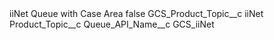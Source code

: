 <?xml version="1.0" encoding="UTF-8"?>
<CustomMetadata xmlns="http://soap.sforce.com/2006/04/metadata" xmlns:xsi="http://www.w3.org/2001/XMLSchema-instance" xmlns:xsd="http://www.w3.org/2001/XMLSchema">
    <label>iiNet Queue with Case Area</label>
    <protected>false</protected>
    <values>
        <field>GCS_Product_Topic__c</field>
        <value xsi:type="xsd:string">iiNet</value>
    </values>
    <values>
        <field>Product_Topic__c</field>
        <value xsi:nil="true"/>
    </values>
    <values>
        <field>Queue_API_Name__c</field>
        <value xsi:type="xsd:string">GCS_iiNet</value>
    </values>
</CustomMetadata>
